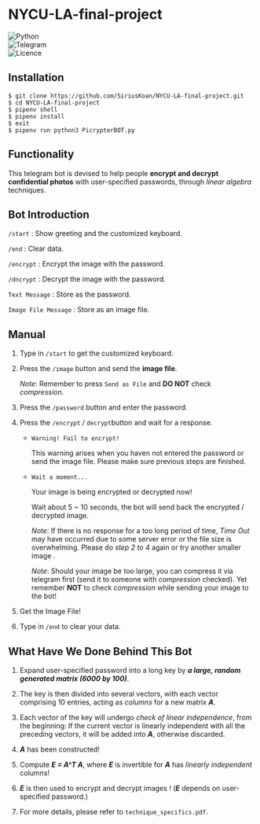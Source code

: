# NYCU-LA-final-project

![Python](https://img.shields.io/badge/python-3670A0?style=for-the-badge&logo=python&logoColor=ffdd54)  
![Telegram](https://img.shields.io/badge/Telegram-2CA5E0?style=for-the-badge&logo=telegram&logoColor=white)  
![Licence](https://img.shields.io/github/license/Ileriayo/markdown-badges?style=for-the-badge)

## Installation 

`$ git clone https://github.com/SiriusKoan/NYCU-LA-final-project.git`  
`$ cd NYCU-LA-final-project`  
`$ pipenv shell`  
`$ pipenv install`  
`$ exit`  
`$ pipenv run python3 PicrypterBOT.py`



## Functionality

This telegram bot is devised to help people **encrypt and decrypt confidential photos** with user-specified passwords, through *linear algebra* techniques.



## Bot Introduction

`/start` : Show greeting and the customized keyboard.

`/end` : Clear data.

`/encrypt` : Encrypt the image with the password.

`/dncrypt` : Decrypt the image with the password. 

`Text Message` : Store as the password.

`Image File Message` :  Store as an image file.



## Manual

1.  Type in `/start` to get the customized keyboard.

2. Press the `/image` button and send the **image file**.

   *Note*: Remember to press `Send as File` and **DO NOT** check *compression*.

3. Press the `/password` button and enter the password.

4. Press the `/encrypt` / `decrypt`button and wait for a response.

   + `Warning! Fail to encrypt!`

     This warning arises when you haven not entered the password or send the image file. Please make sure previous steps are finished. 

   + `Wait a moment...`

     Your image is being encrypted or decrypted now! 

     Wait about 5 ~ 10 seconds, the bot will send back the encrypted / decrypted image.

     *Note*: If there is no response for a too long period of time, *Time Out* may have occurred due to some server error or the file size is overwhelming. Please do *step 2 to 4* again or try another smaller image . 
     
     *Note*: Should your image be too large, you can compress it via telegram first (send it to someone with *compression* checked). Yet remember **NOT** to check *compression* while sending your image to the bot!

5. Get the Image File!

6. Type in `/end` to clear your data.



## What Have We Done Behind This Bot

1. Expand user-specified password into a long key by ***a large, random generated matrix (6000 by 100)***.
2. The key is then divided into several vectors, with each vector comprising 10 entries, acting as *columns* for a new matrix ***A***.
3. Each vector of the key will undergo *check of linear independence*, from the beginning: If the current vector is linearly independent with all the preceding vectors, it will be added into ***A***, otherwise discarded.
4. ***A*** has been constructed!
5. Compute ***E = A^T A***, where ***E*** is invertible for ***A*** has *linearly independent* columns!
6. ***E*** is then used to encrypt and decrypt images ! (***E*** depends on user-specified password.)

7. For more details, please refer to `technique_specifics.pdf`.
